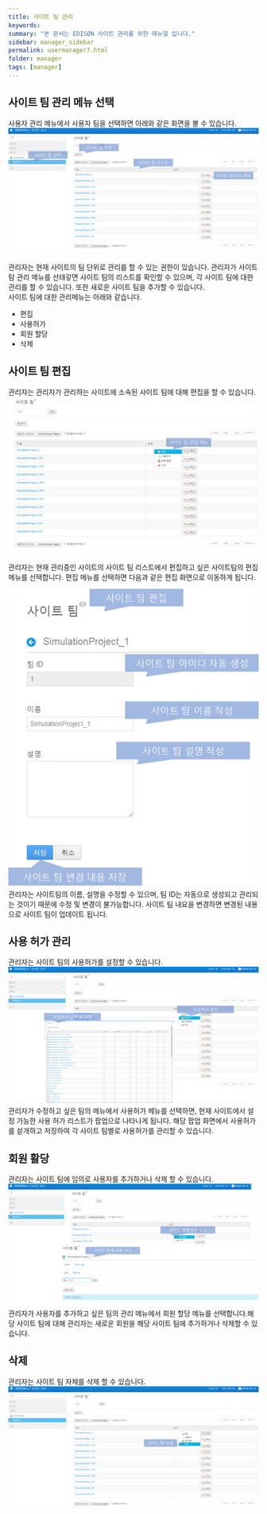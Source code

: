 ```yaml
---
title: 사이트 팀 관리
keywords:
summary: "본 문서는 EDISON 사이트 관리를 위한 매뉴얼 입니다."
sidebar: manager_sidebar
permalink: usermanager7.html
folder: manager
tags: [manager]
---
```


## 사이트 팀 관리 메뉴 선택
사용자 관리 메뉴에서 사용자 팀을 선택하면 아래와 같은 화면을 볼 수 있습니다.<br>
![capture](/images/manager/usermanagement/12.png "사이트팀 관리")<br>
<br>
관리자는 현재 사이트의 팀 단위로 관리를 할 수 있는 권한이 있습니다. 관리자가 사이트 탐 관리 메뉴를 선태갛면 사이트 팀의 리스트를 확인할 수 있으며, 각 사이트 팀에 대한 관리를 할 수 있습니다.
또한 새로운 사이트 팀을 추가할 수 있습니다.
<br>
사이트 팀에 대한 관리메뉴는 아래와 같습니다.
- 편집
- 사용허가
- 회원 할당
- 삭제

## 사이트 팀 편집
관리자는 관리자가 관리하는 사이트에 소속된 사이트 팀에 대해 편집을 할 수 있습니다.<br>
![capture](/images/manager/usermanagement/13.png "사이트팀 편집")<br>
<br>
관리자는 현재 관리중인 사이트의 사이트 팀 리스트에서 편집하고 싶은 사이트팀의 편집 메뉴를 선택합니다. 편집 메뉴를 선택하면 다음과 같은 편집 화면으로 이동하게 됩니다.<br>

![capture](/images/manager/usermanagement/14.png "사이트팀 편집 화면")<br>
관리자는 사이트팀의 이름, 설명을 수정할 수 있으며, 팀 ID는 자동으로 생성되고 관리되는 것이기 때문에 수정 및 변경이 불가능합니다. 사이트 팀 내요을 변경하면 변경된 내용으로 사이트 팀이 업데이트 됩니다.<br>

## 사용 허가 관리
관리자는 사이트 팀의 사용허가를 설정할 수 있습니다.<br>
![capture](/images/manager/usermanagement/15.png "사이트팀 사용허가 관리")<br>
관리자가 수정하고 싶은 팀의 메뉴에서 사용허가 메뉴를 선택하면, 현재 사이트에서 설정 가능한 사용 허가 리스트가 팝업으로 나타나게 됩니다. 해당 팝업 화면에서 사용허가를 섵개하고 저장하여 각 사이트 팀별로 사용허가를 관리할 수 있습니다.<br>

## 회원 활당
관리자는 사이트 팀에 임의로 사용자를 추가하거나 삭제 할 수 있습니다.<br>
![capture](/images/manager/usermanagement/16.png "사이트팀 사용자 할당")<br>
관리자가 사용자를 추가하고 싶은 팀의 관리 메뉴에서 회원 할당 메뉴를 선택합니다.해당 사이트 팀에 대해 관리자는 새로운 회원을 해당 사이트 팀에 추가하거나 삭제할 수 있습니다.<br>

## 삭제
관리자는 사이트 팀 자체를 삭제 할 수 있습니다.<br>
![capture](/images/manager/usermanagement/17.png "사이트팀 사용자 할당")<br>

